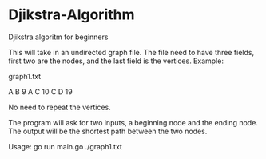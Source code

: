 # Djikstra-Algorithm
Djikstra algoritm for beginners

This will take in an undirected graph file. The file need to have three fields, first two are the nodes, and the last field is the vertices.
Example:

graph1.txt

A B 9
A C 10
C D 19

No need to repeat the vertices.

The program will ask for two inputs, a beginning node and the ending node.
The output will be the shortest path between the two nodes.

Usage:
  go run main.go ./graph1.txt
